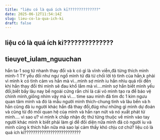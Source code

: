 ```yaml
---
title: "liệu có là quá ích kỉ??????????????"
date: 2025-06-12T11:54:14Z
slug: lieu-co-la-qua-ich-ki
draft: false
---
```


## liệu có là quá ích kỉ??????????????

## tieuyet_iulam_nguuchan

hắn ta-1 sog tử nhanh thay đổi và k có gì là vĩnh viễn,đã từng thích mình
mình-1 TY yếu đối như ngư ngố
mình từ đã từ chối lời tỏ tình của hắn,k phải vì mình k có tình cảm vs hắn
mà vì...mình sợ mình iu hắn nhìu quá rồi đến khi hắn thay đổi thì mình sẽ đau khổ lắm
mà vì....mình sợ hắn biết mình yếu đối,biết bấy lâu nay bề ngoài cứng rắn chỉ là cái vỏ mình tạo ra để bảo vệ chính mình,giống nhím vậy
mà vì....
time sau mình đã tìm đc 1 kim ngưu quan tâm mình và đó là mẫu người mình thích-chung tình và lâu bền
và h hắn cũng đã iu người khác hắn đã thay đổi,đúg như những gì mình dự đoán
và cũng từ đó mối quan hệ của mình và hắn rạn nứt
và nó xuất phát từ mình....
vì sao ư?
vì mình k chấp nhận đc thứ từng thuộc về mình vào tay người khác
mình k biết phải làm gì để đối diện nữa
mình đã cỏ người iu và mình cũng k thích hắn nữa mà sao lại cảm thấy khó chịu cơ chứ?
liệu có là quá ích kỉ??????????????????????????